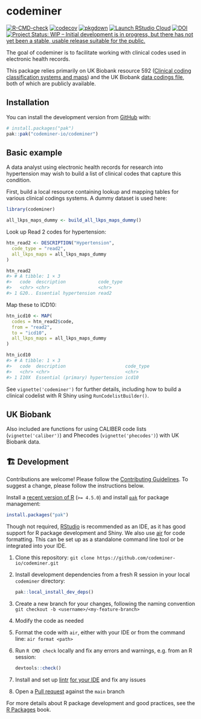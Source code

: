 
<!-- README.md is generated from README.Rmd. Please edit that file -->

# codeminer

<!-- badges: start -->

[![R-CMD-check](https://github.com/codeminer-io/codeminer/actions/workflows/R-CMD-check.yaml/badge.svg)](https://github.com/codeminer-io/codeminer/actions/workflows/R-CMD-check.yaml)
[![codecov](https://codecov.io/gh/codeminer-io/codeminer/graph/badge.svg?token=AO69EQDLKI)](https://codecov.io/gh/codeminer-io/codeminer)
[![pkgdown](https://github.com/codeminer-io/codeminer/workflows/pkgdown/badge.svg)](https://github.com/codeminer-io/codeminer/actions)
[![Launch RStudio
Cloud](https://img.shields.io/badge/RStudio-Cloud-blue)](https://rstudio.cloud/project/4007004)
[![DOI](https://zenodo.org/badge/485945478.svg)](https://zenodo.org/badge/latestdoi/485945478)
[![Project Status: WIP – Initial development is in progress, but there
has not yet been a stable, usable release suitable for the
public.](https://www.repostatus.org/badges/latest/wip.svg)](https://www.repostatus.org/#wip)
<!-- badges: end -->

The goal of codeminer is to facilitate working with clinical codes used
in electronic health records.

This package relies primarily on UK Biobank resource 592 ([Clinical
coding classification systems and
maps](https://biobank.ndph.ox.ac.uk/ukb/refer.cgi?id=592)) and the UK
Biobank [data codings
file](https://biobank.ctsu.ox.ac.uk/crystal/exinfo.cgi?src=accessing_data_guide),
both of which are publicly available.

## Installation

You can install the development version from
[GitHub](https://github.com/) with:

``` r
# install.packages("pak")
pak::pak("codeminer-io/codeminer")
```

## Basic example

A data analyst using electronic health records for research into
hypertension may wish to build a list of clinical codes that capture
this condition.

First, build a local resource containing lookup and mapping tables for
various clinical codings systems. A dummy dataset is used here:

``` r
library(codeminer)

all_lkps_maps_dummy <- build_all_lkps_maps_dummy()
```

Look up Read 2 codes for hypertension:

``` r
htn_read2 <- DESCRIPTION("Hypertension",
  code_type = "read2",
  all_lkps_maps = all_lkps_maps_dummy
)

htn_read2
#> # A tibble: 1 × 3
#>   code  description            code_type
#>   <chr> <chr>                  <chr>    
#> 1 G20.. Essential hypertension read2
```

Map these to ICD10:

``` r
htn_icd10 <- MAP(
  codes = htn_read2$code,
  from = "read2",
  to = "icd10",
  all_lkps_maps = all_lkps_maps_dummy
)

htn_icd10
#> # A tibble: 1 × 3
#>   code  description                      code_type
#>   <chr> <chr>                            <chr>    
#> 1 I10X  Essential (primary) hypertension icd10
```

See `vignette('codeminer')` for further details, including how to build
a clinical codelist with R Shiny using `RunCodelistBuilder()`.

## UK Biobank

Also included are functions for using CALIBER code lists
(`vignette('caliber')`) and Phecodes (`vignette('phecodes')`) with UK
Biobank data.

## 🏗️ Development

Contributions are welcome! Please follow the [Contributing
Guidelines](https://github.com/codeminer-io/codeminer/blob/main/CONTRIBUTING.md).
To suggest a change, please follow the instructions below.

Install a [recent version of R](https://www.r-project.org/) (`>= 4.5.0`)
and install [`pak`](https://pak.r-lib.org/) for package management:

``` r
install.packages("pak")
```

Though not required,
[RStudio](https://posit.co/download/rstudio-desktop/) is recommended as
an IDE, as it has good support for R package development and Shiny. We
also use [air](https://posit-dev.github.io/air/) for code formatting.
This can be set up as a standalone command line tool or be integrated
into your IDE.

1.  Clone this repository:
    `git clone https://github.com/codeminer-io/codeminer.git`

2.  Install development dependencies from a fresh R session in your
    local `codeminer` directory:

    ``` r
    pak::local_install_dev_deps()
    ```

3.  Create a new branch for your changes, following the naming
    convention `git checkout -b <username>/<my-feature-branch>`

4.  Modify the code as needed

5.  Format the code with `air`, either with your IDE or from the command
    line: `air format <path>`

6.  Run `R CMD check` locally and fix any errors and warnings, e.g. from
    an R session:

    ``` r
    devtools::check()
    ```

7.  Install and set up [lintr](https://lintr.r-lib.org/) [for your
    IDE](https://lintr.r-lib.org/articles/editors.html) and fix any
    issues

8.  Open a [Pull
    request](https://github.com/codeminer-io/codeminer/pulls) against
    the `main` branch

For more details about R package development and good practices, see the
[R Packages](https://r-pkgs.org/) book.
